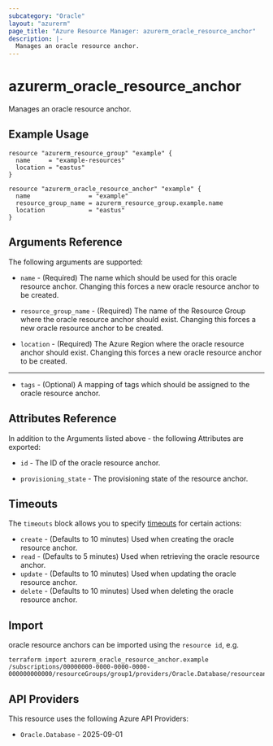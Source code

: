 ```yaml
---
subcategory: "Oracle"
layout: "azurerm"
page_title: "Azure Resource Manager: azurerm_oracle_resource_anchor"
description: |-
  Manages an oracle resource anchor.
---
```


# azurerm_oracle_resource_anchor

Manages an oracle resource anchor.

## Example Usage

```hcl
resource "azurerm_resource_group" "example" {
  name     = "example-resources"
  location = "eastus"
}

resource "azurerm_oracle_resource_anchor" "example" {
  name                = "example"
  resource_group_name = azurerm_resource_group.example.name
  location            = "eastus"
}
```

## Arguments Reference

The following arguments are supported:

* `name` - (Required) The name which should be used for this oracle resource anchor. Changing this forces a new oracle resource anchor to be created.

* `resource_group_name` - (Required) The name of the Resource Group where the oracle resource anchor should exist. Changing this forces a new oracle resource anchor to be created.

* `location` - (Required) The Azure Region where the oracle resource anchor should exist. Changing this forces a new oracle resource anchor to be created.

---

* `tags` - (Optional) A mapping of tags which should be assigned to the oracle  resource anchor.

## Attributes Reference

In addition to the Arguments listed above - the following Attributes are exported: 

* `id` - The ID of the oracle resource anchor.

* `provisioning_state` - The provisioning state of the resource anchor.

## Timeouts

The `timeouts` block allows you to specify [timeouts](https://developer.hashicorp.com/terraform/language/resources/configure#define-operation-timeouts) for certain actions:

* `create` - (Defaults to 10 minutes) Used when creating the oracle  resource anchor.
* `read` - (Defaults to 5 minutes) Used when retrieving the oracle resource anchor.
* `update` - (Defaults to 10 minutes) Used when updating the oracle resource anchor.
* `delete` - (Defaults to 10 minutes) Used when deleting the oracle resource anchor.

## Import

oracle resource anchors can be imported using the `resource id`, e.g.

```shell
terraform import azurerm_oracle_resource_anchor.example /subscriptions/00000000-0000-0000-0000-000000000000/resourceGroups/group1/providers/Oracle.Database/resourceanchors/example
```

## API Providers
<!-- This section is generated, changes will be overwritten -->
This resource uses the following Azure API Providers:

* `Oracle.Database` - 2025-09-01
